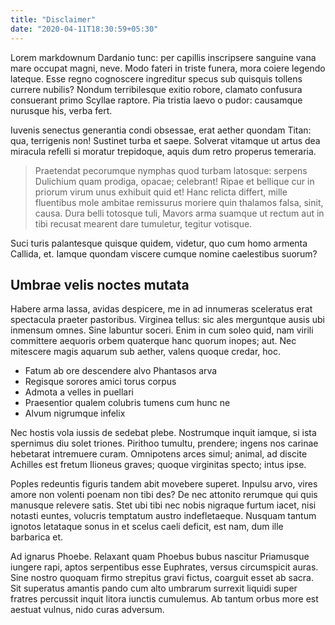 ```yaml
---
title: "Disclaimer"
date: "2020-04-11T18:30:59+05:30"
---
```


Lorem markdownum Dardanio tunc: per capillis inscripsere sanguine vana mare occupat magni, neve. Modo fateri in triste funera, mora coiere legendo lateque. Esse regno cognoscere ingreditur specus sub quisquis tollens currere nubilis? Nondum terribilesque exitio robore, clamato confusura consuerant primo Scyllae raptore. Pia tristia laevo o pudor: causamque nurusque his, verba fert.

Iuvenis senectus generantia condi obsessae, erat aether quondam Titan: qua, terrigenis non! Sustinet turba et saepe. Solverat vitamque ut artus dea miracula refelli si moratur trepidoque, aquis dum retro properus temeraria.

> Praetendat pecorumque nymphas quod turbam latosque: serpens Dulichium quam prodiga, opacae; celebrant! Ripae et bellique cur in priorum virum unus exhibuit quid et! Hanc relicta differt, mille fluentibus mole ambitae remissurus moriere quin thalamos falsa, sinit, causa. Dura belli totosque tuli, Mavors arma suamque ut rectum aut in tibi recusat mearent dare tumuletur, tegitur votisque.

Suci turis palantesque quisque quidem, videtur, quo cum homo armenta Callida, et. Iamque quondam viscere cumque nomine caelestibus suorum?

## Umbrae velis noctes mutata

Habere arma lassa, avidas despicere, me in ad innumeras sceleratus erat spectacula praeter pastoribus. Virginea tellus: sic ales merguntque ausis ubi inmensum omnes. Sine labuntur soceri. Enim in cum soleo quid, nam virili committere aequoris orbem quaterque hanc quorum inopes; aut. Nec mitescere magis aquarum sub aether, valens quoque credar, hoc.

- Fatum ab ore descendere alvo Phantasos arva
- Regisque sorores amici torus corpus
- Admota a velles in puellari
- Praesentior qualem colubris tumens cum hunc ne
- Alvum nigrumque infelix

Nec hostis vola iussis de sedebat plebe. Nostrumque inquit iamque, si ista spernimus diu solet triones. Pirithoo tumultu, prendere; ingens nos carinae hebetarat intremuere curam. Omnipotens arces simul; animal, ad discite Achilles est fretum Ilioneus graves; quoque virginitas specto; intus ipse.

Poples redeuntis figuris tandem abit movebere superet. Inpulsu arvo, vires amore non volenti poenam non tibi des? De nec attonito rerumque qui quis manusque relevere satis. Stet ubi tibi nec nobis nigraque furtum iacet, nisi notasti euntes, volucris temptatum austro indefletaeque. Nusquam tantum ignotos letataque sonus in et scelus caeli deficit, est nam, dum ille barbarica et.

Ad ignarus Phoebe. Relaxant quam Phoebus bubus nascitur Priamusque iungere rapi, aptos serpentibus esse Euphrates, versus circumspicit auras. Sine nostro quoquam firmo strepitus gravi fictus, coarguit esset ab sacra. Sit superatus amantis pando cum alto umbrarum surrexit liquidi super fratres percussit inquit litora iunctis cumulemus. Ab tantum orbus more est aestuat vulnus, nido curas adversum.
